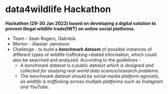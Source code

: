 # data4wildlife Hackathon
**Hackathon (29-30 Jan 2022) based on developing a digital solution to prevent illegal wildlife trade(IWT) on online social platforms.**

* Team - Sean Rogers, Gabriela 
* Mentor - Alastair Jamieson
* Challenge - to build a **benchmark dataset** of possible instances of different types of wildlife trafficking-related information, which could also be searched and analyzed. According to the guidelines - 
    * _A benchmark dataset is a public dataset which is designed and collected for studying real-world data science/research problems._ 
    * _The benchmark dataset should be social media platform agnostic, as wildlife is trafficking across multiple platforms such as Instagram and YouTube._

